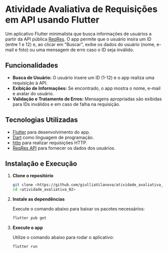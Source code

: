 # Atividade Avaliativa de Requisições em API usando Flutter

Um aplicativo Flutter minimalista que busca informações de usuários a partir da API pública [ReqRes](https://reqres.in). O app permite que o usuário insira um ID (entre 1 e 12) e, ao clicar em "Buscar", exibe os dados do usuário (nome, e-mail e foto) ou uma mensagem de erro caso o ID seja inválido.

## Funcionalidades

- **Busca de Usuário:** O usuário insere um ID (1-12) e o app realiza uma requisição à API.
- **Exibição de Informações:** Se encontrado, o app mostra o nome, e-mail e avatar do usuário.
- **Validação e Tratamento de Erros:** Mensagens apropriadas são exibidas para IDs inválidos e em caso de falha na requisição.

## Tecnologias Utilizadas

- [Flutter](https://flutter.dev/) para desenvolvimento do app.
- [Dart](https://dart.dev/) como linguagem de programação.
- [http](https://pub.dev/packages/http) para realizar requisições HTTP.
- [ReqRes API](https://reqres.in/) para fornecer os dados dos usuários.

## Instalação e Execução

1. **Clone o repositório**

   ```bash
   git clone <https://github.com/giulliaVilanova/atividade_avaliativa_02.git>
   cd <atividade_avaliativa_02>
   ```

2. **Instale as dependências**

   Execute o comando abaixo para baixar os pacotes necessários:

   ```bash
   flutter pub get
   ```

3. **Execute o app**

   Utilize o comando abaixo para rodar o aplicativo:

   ```bash
   flutter run
   ```